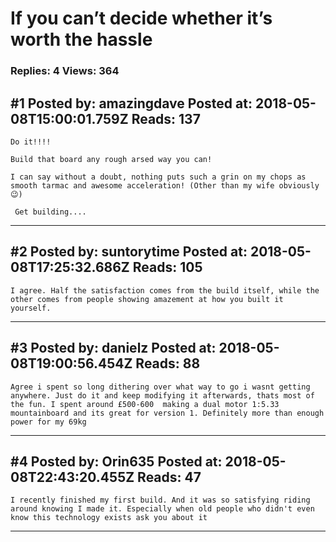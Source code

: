 # If you can’t decide whether it’s worth the hassle

### Replies: 4 Views: 364

## \#1 Posted by: amazingdave Posted at: 2018-05-08T15:00:01.759Z Reads: 137

```
Do it!!!! 

Build that board any rough arsed way you can!

I can say without a doubt, nothing puts such a grin on my chops as smooth tarmac and awesome acceleration! (Other than my wife obviously 😉)

 Get building....
```

---
## \#2 Posted by: suntorytime Posted at: 2018-05-08T17:25:32.686Z Reads: 105

```
I agree. Half the satisfaction comes from the build itself, while the other comes from people showing amazement at how you built it yourself.
```

---
## \#3 Posted by: danielz Posted at: 2018-05-08T19:00:56.454Z Reads: 88

```
Agree i spent so long dithering over what way to go i wasnt getting anywhere. Just do it and keep modifying it afterwards, thats most of the fun. I spent around £500-600  making a dual motor 1:5.33 mountainboard and its great for version 1. Definitely more than enough power for my 69kg
```

---
## \#4 Posted by: Orin635 Posted at: 2018-05-08T22:43:20.455Z Reads: 47

```
I recently finished my first build. And it was so satisfying riding around knowing I made it. Especially when old people who didn't even know this technology exists ask you about it
```

---
